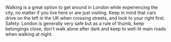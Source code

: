 Walking is a great option to get around in London while experiencing the city, no matter if you live here or are just visiting. Keep in mind that cars drive on the left in the UK when crossing streets, and look to your right first.
Safety: London is generally very safe but as a rule of thumb, keep belongings close, don't walk alone after dark and keep to well-lit main roads when walking at night.
